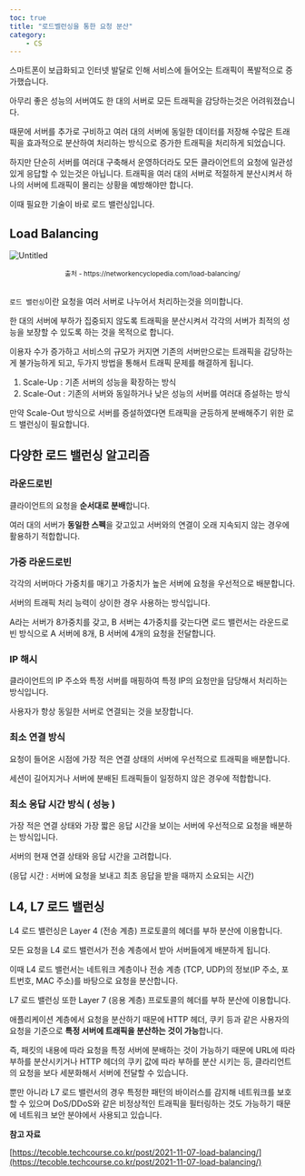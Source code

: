 ```yaml
---
toc: true
title: "로드벨런싱을 통한 요청 분산"
category:
    - CS
---
```


스마트폰이 보급화되고 인터넷 발달로 인해 서비스에 들어오는 트래픽이 폭발적으로 증가했습니다.

아무리 좋은 성능의 서버여도 한 대의 서버로 모든 트래픽을 감당하는것은 어려워졌습니다.

때문에 서버를 추가로 구비하고 여러 대의 서버에 동일한 데이터를 저장해 수많은 트래픽을 효과적으로 분산하여 처리하는 방식으로 증가한 트래픽을 처리하게 되었습니다.

하지만 단순히 서버를 여러대 구축해서 운영하더라도 모든 클라이언트의 요청에 일관성 있게 응답할 수 있는것은 아닙니다. 트래픽을 여러 대의 서버로 적절하게 분산시켜서 하나의 서버에 트래픽이 몰리는 상황을 예방해야만 합니다.

이때 필요한 기술이 바로 로드 밸런싱입니다.

## Load Balancing

![Untitled](https://i.imgur.com/1yfWeZW.png)

<center><small> 출처 - https://networkencyclopedia.com/load-balancing/</small></center>

<br>

`로드 밸런싱`이란 요청을 여러 서버로 나누어서 처리하는것을 의미합니다.

한 대의 서버에 부하가 집중되지 않도록 트래픽을 분산시켜서 각각의 서버가 최적의 성능을 
보장할 수 있도록 하는 것을 목적으로 합니다.

이용자 수가 증가하고 서비스의 규모가 커지면 기존의 서버만으로는 트래픽을 감당하는게 
불가능하게 되고, 두가지 방법을 통해서 트래픽 문제를 해결하게 됩니다.

1. Scale-Up : 기존 서버의 성능을 확장하는 방식
2. Scale-Out : 기존의 서버와 동일하거나 낮은 성능의 서버를 여러대 증설하는 방식

만약 Scale-Out 방식으로 서버를 증설하였다면 트래픽을 균등하게 분배해주기 위한 로드 
밸런싱이 필요합니다.

## 다양한 로드 밸런싱 알고리즘

### 라운드로빈

클라이언트의 요청을 **순서대로 분배**합니다.

여러 대의 서버가 **동일한 스펙**을 갖고있고 서버와의 연결이 오래 지속되지 않는 경우에 
활용하기 적합합니다.

### 가중 라운드로빈

각각의 서버마다 가중치를 매기고 가중치가 높은 서버에 요청을 우선적으로 배분합니다.

서버의 트래픽 처리 능력이 상이한 경우 사용하는 방식입니다.

A라는 서버가 8가중치를 갖고, B 서버는 4가중치를 갖는다면 로드 밸런서는 라운드로빈 
방식으로 A 서버에 8개, B 서버에 4개의 요청을 전달합니다.

### IP 해시

클라이언트의 IP 주소와 특정 서버를 매핑하여 특정 IP의 요청만을 담당해서 처리하는 
방식입니다.

사용자가 항상 동일한 서버로 연결되는 것을 보장합니다.

### 최소 연결 방식

요청이 들어온 시점에 가장 적은 연결 상태의 서버에 우선적으로 트래픽을 배분합니다.

세션이 길어지거나 서버에 분배된 트래픽들이 일정하지 않은 경우에 적합합니다.

### 최소 응답 시간 방식 $($ 성능 )

가장 적은 연결 상태와 가장 짧은 응답 시간을 보이는 서버에 우선적으로 요청을 배분하는 
방식입니다.

서버의 현재 연결 상태와 응답 시간을 고려합니다.

$($응답 시간 : 서버에 요청을 보내고 최초 응답을 받을 때까지 소요되는 시간)

## L4, L7 로드 밸런싱

L4 로드 밸런싱은 Layer 4 $($전송 계층) 프로토콜의 헤더를 부하 분산에 이용합니다.

모든 요청을 L4 로드 밸런서가 전송 계층에서 받아 서버들에게 배분하게 됩니다.

이때 L4 로드 밸런서는 네트워크 계층이나 전송 계층 $($TCP, UDP)의 정보$($IP 주소, 
포트번호, MAC 주소)를 바탕으로 요청을 분산합니다.

L7 로드 밸런싱 또한 Layer 7 $($응용 계층) 프로토콜의 헤더를 부하 분산에 이용합니다.

애플리케이션 계층에서 요청을 분산하기 때문에 HTTP 헤더, 쿠키 등과 같은 사용자의 
요청을 기준으로 **특정 서버에 트래픽을 분산하는 것이 가능**합니다.

즉, 패킷의 내용에 따라 요청을 특정 서버에 분배하는 것이 가능하기 때문에 URL에 따라 
부하를 분산시키거나 HTTP 헤더의 쿠키 값에 따라 부하를 분산 시키는 등, 클라리언트의 
요청을 보다 세분화해서 서버에 전달할 수 있습니다.

뿐만 아니라 L7 로드 밸런서의 경우 특정한 패턴의 바이러스를 감지해 네트워크를 보호할 수 
있으며 DoS/DDoS와 같은 비정상적인 트래픽을 필터링하는 것도 가능하기 때문에 네트워크 
보안 분야에서 사용되고 있습니다.

**참고 자료**

[https://tecoble.techcourse.co.kr/post/2021-11-07-load-balancing/](https://tecoble.techcourse.co.kr/post/2021-11-07-load-balancing/)